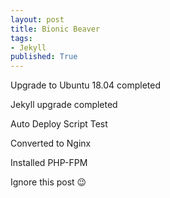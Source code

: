 ```yaml
---
layout: post
title: Bionic Beaver
tags: 
- Jekyll
published: True
---
```


Upgrade to Ubuntu 18.04 completed

Jekyll upgrade completed

Auto Deploy Script Test

Converted to Nginx 

Installed PHP-FPM

Ignore this post 😉